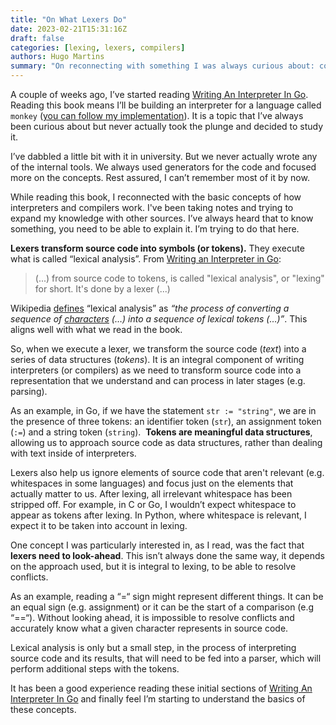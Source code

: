 ```yaml
---
title: "On What Lexers Do"
date: 2023-02-21T15:31:16Z
draft: false
categories: [lexing, lexers, compilers]
authors: Hugo Martins
summary: "On reconnecting with something I was always curious about: compilers and interpreters. It turns out lexers can actually be fun."
---
```


A couple of weeks ago, I’ve started reading [Writing An Interpreter In Go](https://interpreterbook.com/). Reading this book means I’ll be building an interpreter for a language called `monkey` ([you can follow my implementation](https://github.com/caramelomartins/monkeylang)). It is a topic that I’ve always been curious about but never actually took the plunge and decided to study it.

I’ve dabbled a little bit with it in university. But we never actually wrote any of the internal tools. We always used generators for the code and focused more on the concepts. Rest assured, I can’t remember most of it by now.

While reading this book, I reconnected with the basic concepts of how interpreters and compilers work. I've been taking notes and trying to expand my knowledge with other sources. I’ve always heard that to know something, you need to be able to explain it. I’m trying to do that here.

**Lexers transform source code into symbols (or tokens).** They execute what is called “lexical analysis”. From [Writing an Interpreter in Go](app://obsidian.md/Writing%20an%20Interpreter%20in%20Go):

> (...) from source code to tokens, is called "lexical analysis", or "lexing" for short. It's done by a lexer (...)

Wikipedia [defines](https://en.wikipedia.org/wiki/Lexical_analysis) “lexical analysis” as _“the process of converting a sequence of [characters](https://en.wikipedia.org/wiki/Character_(computing) "Character (computing)") (…) into a sequence of _lexical tokens_ (…)”_. This aligns well with what we read in the book.

So, when we execute a lexer, we transform the source code (_text_) into a series of data structures (_tokens_). It is an integral component of writing interpreters (or compilers) as we need to transform source code into a representation that we understand and can process in later stages (e.g. parsing).

As an example, in Go, if we have the statement `str := "string"`, we are in the presence of three tokens: an identifier token (`str`), an assignment token (`:=`) and a string token (`string`).  **Tokens are meaningful data structures**, allowing us to approach source code as data structures, rather than dealing with text inside of interpreters.

Lexers also help us ignore elements of source code that aren't relevant (e.g. whitespaces in some languages) and focus just on the elements that actually matter to us. After lexing, all irrelevant whitespace has been stripped off. For example, in C or Go, I wouldn’t expect whitespace to appear as tokens after lexing. In Python, where whitespace is relevant, I expect it to be taken into account in lexing.

One concept I was particularly interested in, as I read, was the fact that **lexers need to look-ahead**. This isn’t always done the same way, it depends on the approach used, but it is integral to lexing, to be able to resolve conflicts.

As an example, reading a “=“ sign might represent different things. It can be an equal sign (e.g. assignment) or it can be the start of a comparison (e.g “\==“). Without looking ahead, it is impossible to resolve conflicts and accurately know what a given character represents in source code.

Lexical analysis is only but a small step, in the process of interpreting source code and its results, that will need to be fed into a parser, which will perform additional steps with the tokens.

It has been a good experience reading these initial sections of [Writing An Interpreter In Go](https://interpreterbook.com/) and finally feel I’m starting to understand the basics of these concepts.
